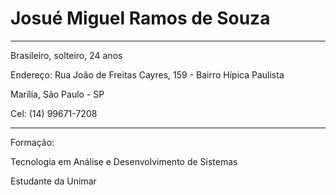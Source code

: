 # Josué Miguel Ramos de Souza

---
Brasileiro, solteiro, 24 anos 

Endereço: Rua João de Freitas Cayres, 159 - Bairro Hípica Paulista

Marília, São Paulo - SP

Cel: (14) 99671-7208

---
Formação:

Tecnologia em Análise e Desenvolvimento de Sistemas

Estudante da Unimar
